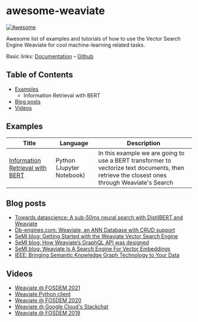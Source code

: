 # awesome-weaviate

[![Awesome](https://cdn.rawgit.com/sindresorhus/awesome/d7305f38d29fed78fa85652e3a63e154dd8e8829/media/badge.svg)](https://github.com/sindresorhus/awesome)

Awesome list of examples and tutorials of how to use the Vector Search Engine
Weaviate for cool machine-learning related tasks.

Basic links: [Documentation](https://github.com/semi-technologies/weaviate) – [Github](https://www.semi.technology/developers/weaviate/current/)

## Table of Contents

* [Examples](#examples)
  * Information Retrieval with BERT
* [Blog posts](#blog-posts-and-videos)
* [Videos](#videos)

## Examples

|Title|Language|Description|
|---|---|---|
| [Information Retrieval with BERT](bert-information-retrieval) | Python (Jupyter Notebook) | In this example we are going to use a BERT transformer to vectorize text documents, then retrieve the closest ones through Weaviate's Search |

## Blog posts

* [Towards datascience: A sub-50ms neural search with DistilBERT and Weaviate](https://towardsdatascience.com/a-sub-50ms-neural-search-with-distilbert-and-weaviate-4857ae390154)
* [Db-engines.com: Weaviate, an ANN Database with CRUD support](https://db-engines.com/en/blog_post/87)
* [SeMI blog: Getting Started with the Weaviate Vector Search Engine](https://medium.com/semi-technologies/getting-started-with-the-weaviate-vector-search-engine-10e3997ac3b)
* [SeMI blog: How Weaviate’s GraphQL API was designed](https://medium.com/semi-technologies/how-weaviates-graphql-api-was-designed-b38885aa9cee)
* [SeMI blog: Weaviate Is A Search Engine For Vector Embeddings](https://medium.com/semi-technologies/weaviate-is-a-search-engine-for-vector-embeddings-33d5b8d99014)
* [IEEE: Bringing Semantic Knowledge Graph Technology to Your Data](https://ieeexplore.ieee.org/document/8994851)

## Videos

* [Weaviate @ FOSDEM 2021](https://www.youtube.com/watch?v=SDOl9fRObVg)
* [Weaviate Python client](https://www.youtube.com/watch?v=oN2WKHLYKCc)
* [Weaviate @ FOSDEM 2020](https://www.youtube.com/watch?v=3NfcAF4qm2k)
* [Weaviate @ Google Cloud's Stackchat](https://www.youtube.com/watch?v=SOUtWj2szOM)
* [Weaviate @ FOSDEM 2019](https://www.youtube.com/watch?v=hm9ibPZOUcw)
